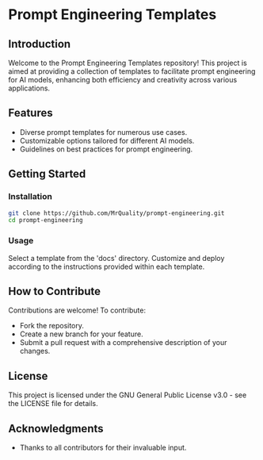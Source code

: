 # Prompt Engineering Templates

## Introduction
Welcome to the Prompt Engineering Templates repository! This project is aimed at providing a collection of templates to facilitate prompt engineering for AI models, enhancing both efficiency and creativity across various applications.

## Features
- Diverse prompt templates for numerous use cases.
- Customizable options tailored for different AI models.
- Guidelines on best practices for prompt engineering.

## Getting Started

### Installation
```bash
git clone https://github.com/MrQuality/prompt-engineering.git
cd prompt-engineering
```

### Usage
Select a template from the 'docs' directory. Customize and deploy according to the instructions provided within each template.

## How to Contribute
Contributions are welcome! To contribute:

- Fork the repository.
- Create a new branch for your feature.
- Submit a pull request with a comprehensive description of your changes.

## License
This project is licensed under the GNU General Public License v3.0 - see the LICENSE file for details.

## Acknowledgments
- Thanks to all contributors for their invaluable input.

